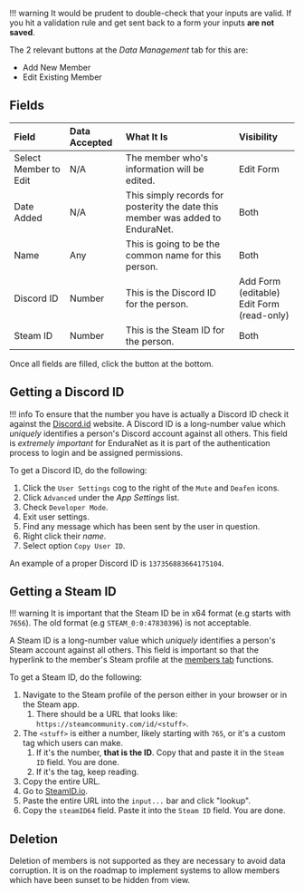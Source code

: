 !!! warning
    It would be prudent to double-check that your inputs are valid. If you hit a validation rule and get sent back to a form your inputs **are not saved**.

The 2 relevant buttons at the *Data Management* tab for this are:

- Add New Member
- Edit Existing Member

## Fields

| Field | Data Accepted | What It Is | Visibility |
| :--------- | :----------- | :----------- | :----------- |
| Select Member to Edit | N/A | The member who's information will be edited. | Edit Form |
| Date Added | N/A | This simply records for posterity the date this member was added to EnduraNet. | Both |
| Name |Any| This is going to be the common name for this person. | Both |
| Discord ID |Number| This is the Discord ID for the person. | Add Form (editable)<br/>Edit Form (read-only) |
| Steam ID |Number| This is the Steam ID for the person. | Both |

Once all fields are filled, click the button at the bottom.

## Getting a Discord ID
!!! info
    To ensure that the number you have is actually a Discord ID check it against the [Discord.id](https://discord.id) website.
A Discord ID is a long-number value which *uniquely* identifies a person's Discord account against all others. This field is *extremely important* for EnduraNet as it is part of the authentication process to login and be assigned permissions.

To get a Discord ID, do the following:

1. Click the `User Settings` cog to the right of the `Mute` and `Deafen` icons.
2. Click `Advanced` under the *App Settings* list.
3. Check `Developer Mode`.
4. Exit user settings.
5. Find any message which has been sent by the user in question.
6. Right click their *name*.
7. Select option `Copy User ID`.

An example of a proper Discord ID is `137356883664175104`.

## Getting a Steam ID
!!! warning
    It is important that the Steam ID be in x64 format (e.g starts with `7656`). The old format (e.g `STEAM_0:0:47830396`) is not acceptable.

A Steam ID is a long-number value which *uniquely* identifies a person's Steam account against all others. This field is important so that the hyperlink to the member's Steam profile at the [members tab](../viewing-data.md#members) functions.

To get a Steam ID, do the following:

1. Navigate to the Steam profile of the person either in your browser or in the Steam app.
    1. There should be a URL that looks like: `https://steamcommunity.com/id/<stuff>`.
2. The `<stuff>` is either a number, likely starting with `765`, or it's a custom tag which users can make.
    1. If it's the number, **that is the ID**. Copy that and paste it in the `Steam ID` field. You are done.
    2. If it's the tag, keep reading.
3. Copy the entire URL.
4. Go to [SteamID.io](https://steamid.io/lookup/).
5. Paste the entire URL into the `input...` bar and click "lookup".
6. Copy the `steamID64` field. Paste it into the `Steam ID` field. You are done.

## Deletion
Deletion of members is not supported as they are necessary to avoid data corruption. It is on the roadmap to implement systems to allow members which have been sunset to be hidden from view. 